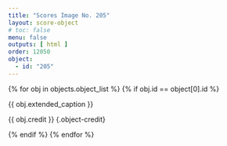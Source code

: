 ```yaml
---
title: "Scores Image No. 205"
layout: score-object
# toc: false
menu: false
outputs: [ html ]
order: 12050
object:
  - id: "205"
---
```


{% for obj in objects.object_list %}
{% if obj.id == object[0].id %}

{{ obj.extended_caption }}

{{ obj.credit }} {.object-credit}

{% endif %}
{% endfor %}
